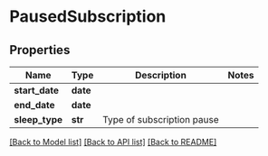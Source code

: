 # PausedSubscription

## Properties
Name | Type | Description | Notes
------------ | ------------- | ------------- | -------------
**start_date** | **date** |  | 
**end_date** | **date** |  | 
**sleep_type** | **str** | Type of subscription pause | 

[[Back to Model list]](../README.md#documentation-for-models) [[Back to API list]](../README.md#documentation-for-api-endpoints) [[Back to README]](../README.md)


